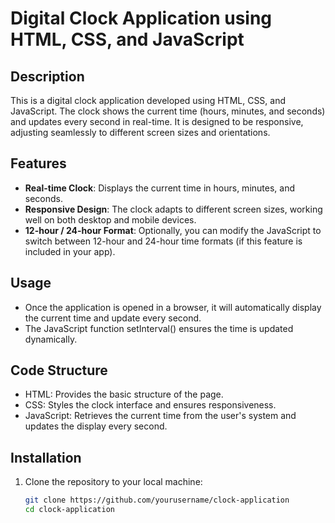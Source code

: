 # Digital Clock Application using HTML, CSS, and JavaScript

## Description
This is a digital clock application developed using HTML, CSS, and JavaScript. The clock shows the current time (hours, minutes, and seconds) and updates every second in real-time. It is designed to be responsive, adjusting seamlessly to different screen sizes and orientations.

## Features
- **Real-time Clock**: Displays the current time in hours, minutes, and seconds.
- **Responsive Design**: The clock adapts to different screen sizes, working well on both desktop and mobile devices.
- **12-hour / 24-hour Format**: Optionally, you can modify the JavaScript to switch between 12-hour and 24-hour time formats (if this feature is included in your app).

## Usage
- Once the application is opened in a browser, it will automatically display the current time and update every second.
- The JavaScript function setInterval() ensures the time is updated dynamically.

## Code Structure
- HTML: Provides the basic structure of the page.
- CSS: Styles the clock interface and ensures responsiveness.
- JavaScript: Retrieves the current time from the user's system and updates the display every second.

## Installation

1. Clone the repository to your local machine:
   ```bash
   git clone https://github.com/yourusername/clock-application
   cd clock-application
